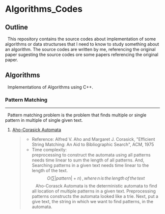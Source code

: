 
# Algorithms_Codes

## Outline

&nbsp;&nbsp;This repository contains the source codes about implementation of some algorithms or data structurses that I need to know to study something about an algorithm. The source codes are written by me, referencing the original paper sugesting the source codes ore some papers referencing the original paper.

## Algorithms
&nbsp;&nbsp;Implementations of Algorithms using C++.
### Pattern Matching
---
&nbsp;&nbsp;Pattern matching problem is the problem that finds multiple or single pattern in multiple of single given text.
1. [Aho-Corasick Automata](https://github.com/unsik6/Algorithms_Codes/tree/main/01_Algorithms/01_Pattern_Matching/01_Aho-Corasick_Automata)
	> - Reference: Alfred V. Aho and Margaret J. Corasick, "Efficient String Matching: An Aid to Bibliographic Search", ACM, 1975
	> - Time complexity: <br/>preprocessing to construct the automata using all patterns needs time linear to sum the length of all patterns. And, Searching patterns in a given text needs time linear to the length of the text. $$O(\sum{|pattern|}  + n)\,,where\,n\,is\,the\,length\,of\,the\,text$$
	> &nbsp;&nbsp; Aho-Corasck Automata is the deterministic automata to find all location of multiple patterns in a given text. Preprocessing patterns constructs the automata looked like a trie. Next, put a give text, the string in which we want to find patterns, in the automata.
<br/>
